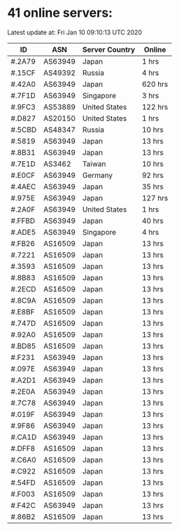 # 41 online servers:

Latest update at: Fri Jan 10 09:10:13 UTC 2020

| ID | ASN | Server Country | Online |
| -- | --- | -------------- | ------ |
| #.2A79 | AS63949 | Japan | 1 hrs |
| #.15CF | AS49392 | Russia | 4 hrs |
| #.42A0 | AS63949 | Japan | 620 hrs |
| #.7F1D | AS63949 | Singapore | 3 hrs |
| #.9FC3 | AS53889 | United States | 122 hrs |
| #.D827 | AS20150 | United States | 1 hrs |
| #.5CBD | AS48347 | Russia | 10 hrs |
| #.5819 | AS63949 | Japan | 13 hrs |
| #.8B31 | AS63949 | Japan | 13 hrs |
| #.7E1D | AS3462 | Taiwan | 10 hrs |
| #.E0CF | AS63949 | Germany | 92 hrs |
| #.4AEC | AS63949 | Japan | 35 hrs |
| #.975E | AS63949 | Japan | 127 hrs |
| #.2A0F | AS63949 | United States | 1 hrs |
| #.FFBD | AS63949 | Japan | 40 hrs |
| #.ADE5 | AS63949 | Singapore | 4 hrs |
| #.FB26 | AS16509 | Japan | 13 hrs |
| #.7221 | AS16509 | Japan | 13 hrs |
| #.3593 | AS16509 | Japan | 13 hrs |
| #.8B83 | AS16509 | Japan | 13 hrs |
| #.2ECD | AS16509 | Japan | 13 hrs |
| #.8C9A | AS16509 | Japan | 13 hrs |
| #.E8BF | AS16509 | Japan | 13 hrs |
| #.747D | AS16509 | Japan | 13 hrs |
| #.92A0 | AS16509 | Japan | 13 hrs |
| #.BD85 | AS16509 | Japan | 13 hrs |
| #.F231 | AS63949 | Japan | 13 hrs |
| #.097E | AS63949 | Japan | 13 hrs |
| #.A2D1 | AS63949 | Japan | 13 hrs |
| #.2E0A | AS63949 | Japan | 13 hrs |
| #.7C78 | AS63949 | Japan | 13 hrs |
| #.019F | AS63949 | Japan | 13 hrs |
| #.9F86 | AS63949 | Japan | 13 hrs |
| #.CA1D | AS63949 | Japan | 13 hrs |
| #.DFF8 | AS16509 | Japan | 13 hrs |
| #.C6A0 | AS16509 | Japan | 13 hrs |
| #.C922 | AS16509 | Japan | 13 hrs |
| #.54FD | AS16509 | Japan | 13 hrs |
| #.F003 | AS16509 | Japan | 13 hrs |
| #.F42C | AS63949 | Japan | 13 hrs |
| #.86B2 | AS16509 | Japan | 13 hrs |

